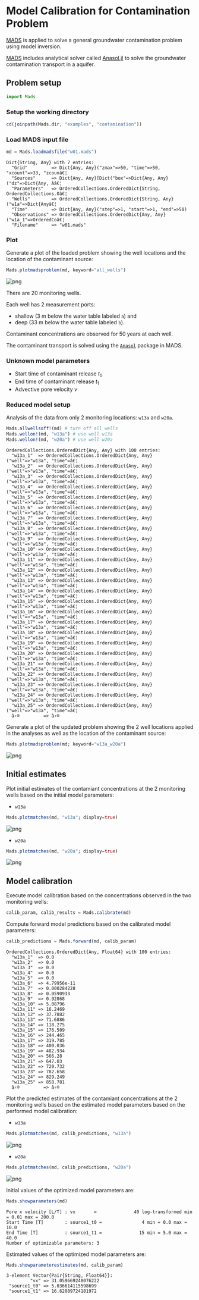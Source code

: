 # Model Calibration for Contamination Problem

[MADS](http://madsjulia.github.io/Mads.jl) is applied to solve a general groundwater contamination problem using model inversion.

[MADS](http://madsjulia.github.io/Mads.jl) includes analytical solver called [Anasol.jl](http://madsjulia.github.io/Anasol.jl) to solve the groundwater contamination transport in a aquifer.

## Problem setup

```julia
import Mads
```

### Setup the working directory

```julia
cd(joinpath(Mads.dir, "examples", "contamination"))
```

### Load MADS input file

```julia
md = Mads.loadmadsfile("w01.mads")
```

    Dict{String, Any} with 7 entries:
      "Grid"         => Dict{Any, Any}("zmax"=>50, "time"=>50, "xcount"=>33, "zcounâ€¦
      "Sources"      => Dict{Any, Any}[Dict("box"=>Dict{Any, Any}("dz"=>Dict{Any, Aâ€¦
      "Parameters"   => OrderedCollections.OrderedDict{String, OrderedCollections.Oâ€¦
      "Wells"        => OrderedCollections.OrderedDict{String, Any}("w1a"=>Dict{Anyâ€¦
      "Time"         => Dict{Any, Any}("step"=>1, "start"=>1, "end"=>50)
      "Observations" => OrderedCollections.OrderedDict{Any, Any}("w1a_1"=>OrderedCoâ€¦
      "Filename"     => "w01.mads"

### Plot

Generate a plot of the loaded problem showing the well locations and the location of the contaminant source:

```julia
Mads.plotmadsproblem(md, keyword="all_wells")
```

![png](contamination_files/contamination_7_0.png)

There are 20 monitoring wells.

Each well has 2 measurement ports:
- shallow (3 m below the water table labeled `a`) and
- deep (33 m below the water table labeled `b`).

Contaminant concentrations are observed for 50 years at each well.

The contaminant transport is solved using the [`Anasol`](https://github.com/madsjulia/Anasol.jl) package in MADS.

### Unknown model parameters

* Start time of contaminant release $t_0$
* End time of contaminant release $t_1$
* Advective pore velocity $v$

### Reduced model setup

Analysis of the data from only 2 monitoring locations: `w13a` and `w20a`.

```julia
Mads.allwellsoff!(md) # turn off all wells
Mads.wellon!(md, "w13a") # use well w13a
Mads.wellon!(md, "w20a") # use well w20a
```

    OrderedCollections.OrderedDict{Any, Any} with 100 entries:
      "w13a_1"  => OrderedCollections.OrderedDict{Any, Any}("well"=>"w13a", "time"=â€¦
      "w13a_2"  => OrderedCollections.OrderedDict{Any, Any}("well"=>"w13a", "time"=â€¦
      "w13a_3"  => OrderedCollections.OrderedDict{Any, Any}("well"=>"w13a", "time"=â€¦
      "w13a_4"  => OrderedCollections.OrderedDict{Any, Any}("well"=>"w13a", "time"=â€¦
      "w13a_5"  => OrderedCollections.OrderedDict{Any, Any}("well"=>"w13a", "time"=â€¦
      "w13a_6"  => OrderedCollections.OrderedDict{Any, Any}("well"=>"w13a", "time"=â€¦
      "w13a_7"  => OrderedCollections.OrderedDict{Any, Any}("well"=>"w13a", "time"=â€¦
      "w13a_8"  => OrderedCollections.OrderedDict{Any, Any}("well"=>"w13a", "time"=â€¦
      "w13a_9"  => OrderedCollections.OrderedDict{Any, Any}("well"=>"w13a", "time"=â€¦
      "w13a_10" => OrderedCollections.OrderedDict{Any, Any}("well"=>"w13a", "time"=â€¦
      "w13a_11" => OrderedCollections.OrderedDict{Any, Any}("well"=>"w13a", "time"=â€¦
      "w13a_12" => OrderedCollections.OrderedDict{Any, Any}("well"=>"w13a", "time"=â€¦
      "w13a_13" => OrderedCollections.OrderedDict{Any, Any}("well"=>"w13a", "time"=â€¦
      "w13a_14" => OrderedCollections.OrderedDict{Any, Any}("well"=>"w13a", "time"=â€¦
      "w13a_15" => OrderedCollections.OrderedDict{Any, Any}("well"=>"w13a", "time"=â€¦
      "w13a_16" => OrderedCollections.OrderedDict{Any, Any}("well"=>"w13a", "time"=â€¦
      "w13a_17" => OrderedCollections.OrderedDict{Any, Any}("well"=>"w13a", "time"=â€¦
      "w13a_18" => OrderedCollections.OrderedDict{Any, Any}("well"=>"w13a", "time"=â€¦
      "w13a_19" => OrderedCollections.OrderedDict{Any, Any}("well"=>"w13a", "time"=â€¦
      "w13a_20" => OrderedCollections.OrderedDict{Any, Any}("well"=>"w13a", "time"=â€¦
      "w13a_21" => OrderedCollections.OrderedDict{Any, Any}("well"=>"w13a", "time"=â€¦
      "w13a_22" => OrderedCollections.OrderedDict{Any, Any}("well"=>"w13a", "time"=â€¦
      "w13a_23" => OrderedCollections.OrderedDict{Any, Any}("well"=>"w13a", "time"=â€¦
      "w13a_24" => OrderedCollections.OrderedDict{Any, Any}("well"=>"w13a", "time"=â€¦
      "w13a_25" => OrderedCollections.OrderedDict{Any, Any}("well"=>"w13a", "time"=â€¦
      â‹®         => â‹®

Generate a plot of the updated problem showing the 2 well locations applied in the analyses as well as the location of the contaminant source:

```julia
Mads.plotmadsproblem(md; keyword="w13a_w20a")
```

![png](contamination_files/contamination_13_0.png)

## Initial estimates

Plot initial estimates of the contamiant concentrations at the 2 monitoring wells based on the initial model parameters:

- `w13a`

```julia
Mads.plotmatches(md, "w13a"; display=true)
```

![png](contamination_files/contamination_16_0.png)

- `w20a`

```julia
Mads.plotmatches(md, "w20a"; display=true)
```

![png](contamination_files/contamination_18_0.png)

## Model calibration

Execute model calibration based on the concentrations observed in the two monitoring wells:

```julia
calib_param, calib_results = Mads.calibrate(md)
```

Compute forward model predictions based on the calibrated model parameters:

```julia
calib_predictions = Mads.forward(md, calib_param)
```

    OrderedCollections.OrderedDict{Any, Float64} with 100 entries:
      "w13a_1"  => 0.0
      "w13a_2"  => 0.0
      "w13a_3"  => 0.0
      "w13a_4"  => 0.0
      "w13a_5"  => 0.0
      "w13a_6"  => 4.79956e-11
      "w13a_7"  => 0.000284228
      "w13a_8"  => 0.0590933
      "w13a_9"  => 0.92868
      "w13a_10" => 5.08796
      "w13a_11" => 16.2469
      "w13a_12" => 37.7882
      "w13a_13" => 71.6886
      "w13a_14" => 118.275
      "w13a_15" => 176.509
      "w13a_16" => 244.465
      "w13a_17" => 319.785
      "w13a_18" => 400.036
      "w13a_19" => 482.934
      "w13a_20" => 566.28
      "w13a_21" => 647.03
      "w13a_22" => 720.732
      "w13a_23" => 782.658
      "w13a_24" => 829.249
      "w13a_25" => 858.781
      â‹®         => â‹®

Plot the predicted estimates of the contamiant concentrations at the 2 monitoring wells based on the estimated model parameters based on the performed model calibration:

- `w13a`

```julia
Mads.plotmatches(md, calib_predictions, "w13a")
```

![png](contamination_files/contamination_25_0.png)

- `w20a`

```julia
Mads.plotmatches(md, calib_predictions, "w20a")
```

![png](contamination_files/contamination_27_0.png)


Initial values of the optimized model parameters are:

```julia
Mads.showparameters(md)
```

    Pore x velocity [L/T] : vx       =              40 log-transformed min = 0.01 max = 200.0
    Start Time [T]        : source1_t0 =               4 min = 0.0 max = 10.0
    End Time [T]          : source1_t1 =              15 min = 5.0 max = 40.0
    Number of optimizable parameters: 3

Estimated values of the optimized model parameters are:

```julia
Mads.showparameterestimates(md, calib_param)
```

    3-element Vector{Pair{String, Float64}}:
             "vx" => 31.059669248076222
     "source1_t0" => 5.036614115598699
     "source1_t1" => 16.62089724181972